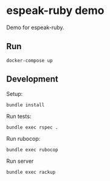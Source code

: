# espeak-ruby demo

Demo for espeak-ruby.

## Run

    docker-compose up

## Development

Setup:

    bundle install

Run tests:

    bundle exec rspec .

Run rubocop:

    bundle exec rubocop

Run server

    bundle exec rackup
